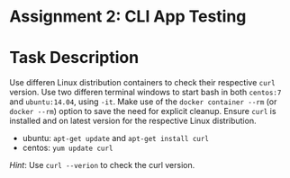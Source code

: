 # Assignment 2: CLI App Testing

# Task Description

Use differen Linux distribution containers to check their respective `curl` version. Use two differen terminal windows to start bash in both `centos:7` and `ubuntu:14.04`, using `-it`.
Make use of the `docker container --rm` (or `docker --rm`) option to save the need for explicit cleanup. Ensure `curl` is installed and on latest version for the respective Linux distribution.
* ubuntu: `apt-get update` and `apt-get install curl`
* centos: `yum update curl`

*Hint*: Use `curl --verion` to check the curl version.
